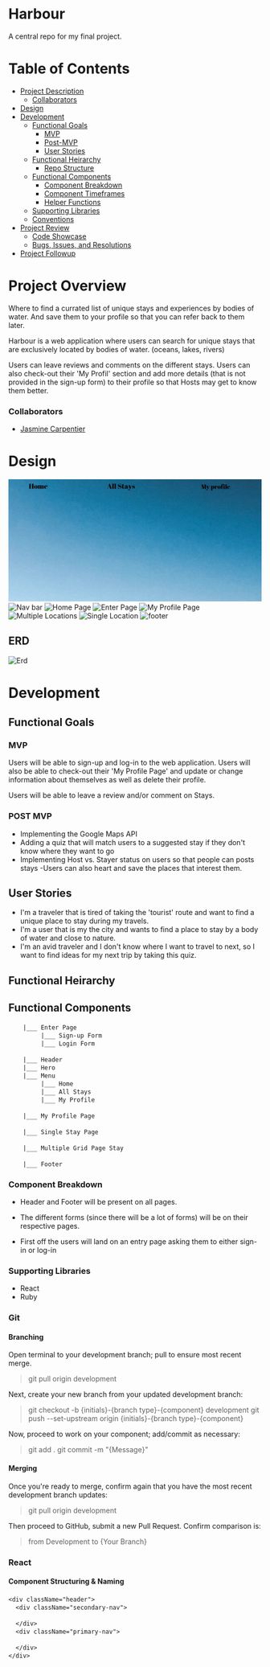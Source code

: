 # Harbour

A central repo for my final project.

# Table of Contents

- [Project Description](#project-description)
  - [Collaborators](#collaborators)
- [Design](#design)
- [Development](#development)
  - [Functional Goals](#functional-goals)
    - [MVP](#mvp)
    - [Post-MVP](#post-mvp)
    - [User Stories](#user-stories)
  - [Functional Heirarchy](#functional-heirarchy)
    - [Repo Structure](#repo-structure)
  - [Functional Components](#functional-components)
    - [Component Breakdown](#component-breakdown)
    - [Component Timeframes](#component-timeframes)
    - [Helper Functions](#helper-functions)
  - [Supporting Libraries](#supporting-libraries)
  - [Conventions](#conventions)
- [Project Review](#project-review)
  - [Code Showcase](#code-showcase)
  - [Bugs, Issues, and Resolutions](#issues-&-resolutions)
- [Project Followup](#project-followup)

# Project Overview

Where to find a currated list of unique stays and experiences by bodies of water. And save them to your profile so that you can refer back to them later. 

Harbour is a web application where  users can search for unique stays that are exclusively located by bodies of water. (oceans, lakes, rivers)

Users can leave reviews and comments on the different stays. Users can also check-out their 'My Profil' section and add more details (that is not provided in the sign-up form) to their profile so that Hosts may get to know them better. 

### Collaborators
* [Jasmine Carpentier](https://github.com/jascarpentier)

# Design 

<img src="src/assets/header.png" alt="header">
<img src={header} alt="Nav bar"/>
<img src={home-page} alt="Home Page"/>
<img src={enter-page} alt="Enter Page" />
<img src={my-profile} alt="My Profile Page" />
<img src={multiple-location} alt="Multiple Locations" />
<img src={single-location} alt="Single Location" />
<img src={footer} alt="footer" />

## ERD 
<img src={ERD} alt="Erd" />


# Development

## Functional Goals

### MVP 

Users will be able to sign-up and log-in to the web application. Users will also be able to check-out their 'My Profile Page' and update or change information about themselves as well as delete their profile. 

Users will be able to leave a review and/or comment on Stays.

### POST MVP

- Implementing the Google Maps API
- Adding a quiz that will match users to a suggested stay if they don't know where they want to go
- Implementing Host vs. Stayer status on users so that people can posts stays
-Users can also heart and save the places that interest them.

## User Stories 
 * I'm a traveler that is tired of taking the 'tourist' route and want to find a unique place to stay during my travels. 
 * I'm a user that is my the city and wants to find a place to stay by a body of water and close to nature. 
 * I'm an avid traveler and I don't know where I want to travel to next, so I want to find ideas for my next trip by taking this quiz. 

## Functional Heirarchy

## Functional Components

```
    |___ Enter Page
         |___ Sign-up Form
         |___ Login Form

    |___ Header
    |___ Hero
    |___ Menu
         |___ Home 
         |___ All Stays
         |___ My Profile

    |___ My Profile Page
      
    |___ Single Stay Page

    |___ Multiple Grid Page Stay

    |___ Footer 

```

### Component Breakdown

- Header and Footer will be present on all pages. 

- The different forms (since there will be a lot of forms) will be on their respective pages.

- First off the users will land on an entry page asking them to either sign-in or log-in

### Supporting Libraries

* React
* Ruby

### Git

#### Branching

Open terminal to your development branch; pull to ensure most recent merge.
> git pull origin development

Next, create your new branch from your updated development branch:
> git checkout -b {initials}-{branch type}-{component} development
> git push --set-upstream origin {initials}-{branch type}-{component}

Now, proceed to work on your component; add/commit as necessary:
> git add .
> git commit -m "{Message}"

#### Merging

Once you're ready to merge, confirm again that you have the most recent development branch updates:
> git pull origin development

Then proceed to GitHub, submit a new Pull Request. Confirm comparison is:
> from Development to {Your Branch}

### React

#### Component Structuring & Naming

```
<div className="header">
  <div className="secondary-nav">

  </div>
  <div className="primary-nav">

  </div>
</div>
```


